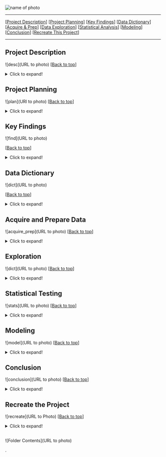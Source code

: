 <a name="top"></a>
![name of photo](url_to_photo)

***
[[Project Description](#project_description)]
[[Project Planning](#planning)]
[[Key Findings](#findings)]
[[Data Dictionary](#dictionary)]
[[Acquire & Prep](#acquire_and_prep)]
[[Data Exploration](#explore)]
[[Statistical Analysis](#stats)]
[[Modeling](#model)]
[[Conclusion](#conclusion)]
[[Recreate This Project](#recreate)]
___


## <a name="project_description"></a> Project Description
![desc](URL to photo)
[[Back to top](#top)]

<details>
  <summary>Click to expand!</summary>

### Description
- Predict the level of response time delay for each 311 calls in the San Antonio area.

### Goals
- Make a model to predict the level of delay in response time for a 311 call.
- To see how response time is affected by different key features.
- Find the main drivers of delayed response time.
    
### Where did you get the data?
- Data was gathered from "The City of San Antonio" website
    - https://data.sanantonio.gov/dataset/service-calls/resource/20eb6d22-7eac-425a-85c1-fdb365fd3cd7
    
Project Name: 3-1-1 Response Times (subject to change)

explain the project for resume


</details>
    
    
## <a name="planning"></a> Project Planning
![plan](URl to photo)
[[Back to top](#top)]

<details>
  <summary>Click to expand!</summary>

### Projet Outline:
    
- Acquisiton of data:
    - Download CSV from the City of San Antonio website.
        - https://data.sanantonio.gov/dataset/service-calls/resource/20eb6d22-7eac-425a-85c1-fdb365fd3cd7 
    - Bring data into python
    - Run basic exploration
        - .info()
        - .describe()
        - .isnull()
        - .value_counts()
        - basic univariate
        - key take aways
- Prepare and clean data with python - Jupyter Labs
    - Set index
    - Drop
    - Merge some feature values together (only the ones that go with each other)
    - Rename
    - Create
    - Bin to create new categorical feature(s)
    - Etc.
- Explore data:
    - What are the features?
    - Categorical or continuous values.
    - Make visuals (at least 2 to be used in deliverables)
        - Univariate
        - Bivariate
        - Multivariate
- Run statistical analysis:
    - At least 2.
- Modeling:
    - Make multiple models.
    - Pick best model.
    - Test Data.
    - Conclude results.
        
### Hypothesis/Questions
- Is the average number of calls in an area affect the response time?
- Does the type of call in an area effect the level of delay? (Loose dog on the south side vs loose dog on the north side)
- Does the specific location effect the delay time?
- Do number of priority level calls differ throughout the city?
- Does category/department affect response time?
- Is response time for issue X different between geographical location Y when compared to the average response time? (or other geographical location?)
- Is there a link to which form of reporting is responded to quickest and slowest?

### Target variable
- 'level_of_delay'
    - Made in the feature engineering step.

</details>

    
## <a name="findings"></a> Key Findings
![find](URL to photo)

[[Back to top](#top)]

<details>
  <summary>Click to expand!</summary>

### Explore:
- 
    
    
### Stats
- Stat Test 1: 
    - which test:
        - reject of accept null

            
- Stat Test 2: 
    - which test:
        - reject of accept null
    

### Modeling:
- Baseline:
    - 
- Models Made:
    - 
- Best Model:
    - 
- Model testing:
    - 
- Performance:
    - 

***

    
</details>

## <a name="dictionary"></a> Data Dictionary
![dict](URL to photo)

[[Back to top](#top)]

<details>
  <summary>Click to expand!</summary>

### Data Used
    
| Attribute | Definition | Data Type |
| ----- | ----- | ----- | 
| Category | This general category was developed to place 311 services in a high level category, different than their respective department. | object |
| CASEID | The unique case reference number is assigned by the 311 Lagan customer relationship management system. | int64 |
| OPENEDDATETIME | The date and time that a case was submitted. | object |
| SLA_Date | Every service request type has a due date assigned to the request, based on the request type name. The SLA Date is the due date and time for the request type based on the service level agreement (SLA). Each service request type has a timeframe in which it is scheduled to be addressed. | object |
| CLOSEDDATETIME | The date and time that the case/request was was closed. If blank, the request has not been closed as of the Report Ending Date. | object |
| Late (Yes/No) | This indicates whether the case has surpassed its Service Level Agreement due date for the specific service request. | object |
| Dept | The City department to whom the case is assigned. | object |
| REASONNAME | The department division within the City deaprtment to whom the case is assigned. | object |
| TYPENAME | The service request type name for the issue being reported. Examples include stray animals, potholes, overgrown yards, junk vehicles, traffic signal malfunctions, etc. | object |
| CaseStatus | The status of a case which is either open or closed. | object |
| SourceID | The source id is the method of input from which the case was received. | object |
| OBJECTDESC | 	The address or intersection for the reported case/service requested. | object |
| Council District | The Council District number from where the issue was reported. | int64 |
| XCOORD | 	The X coordinate of the case reported. (latitude) | float64 |
| YCOORD | The Y coordinate of the case reported. (longitude) | float64 |
| Report Starting Date | The start date range for the case open date for this extract file. | object |
| Report Ending Date | The end date range for the case open date for this extract file. | object |
  
    
\*  Indicates the target feature in this Zillow data.

***
</details>

## <a name="acquire_and_prep"></a> Acquire and Prepare Data
![acquire_prep](URL to photo)
[[Back to top](#top)]

<details>
  <summary>Click to expand!</summary>

### Acquire Data:
- 
    
### Prepare Data
- 

***

</details>



## <a name="explore"></a> Exploration
![dict](URL to photo)
[[Back to top](#top)]

<details>
  <summary>Click to expand!</summary>
    
- wrangle.py 

### Findings:
- 

***

</details>    

## <a name="stats"></a> Statistical Testing
![stats](URL to photo)
[[Back to top](#top)]
<details>
  <summary>Click to expand!</summary>


### Stats Test 1:
- What is the test?
    - 
- Why use this test?
    - 
- What is being compared?
    - 

#### Hypothesis:
- The null hypothesis (H<sub>0</sub>) is...
    - 
- The alternate hypothesis (H<sub>1</sub>) is ...
    - 


#### Confidence level and alpha value:
- I established a 95% confidence level
- alpha = 1 - confidence, therefore alpha is 0.05

#### Results:
- Reject the null or fail to reject
- Move forward with Alternative Hypothesis or not 

- Summary:
    - F score of:
        - 
    - P vlaue of:
        - 

### Stats Test 2:
- What is the test?
    - 
- Why use this test?
    - 
- What is being compared?
    - 

#### Hypothesis:
- The null hypothesis (H<sub>0</sub>) is...
    - 
- The alternate hypothesis (H<sub>1</sub>) is ...
    - 


#### Confidence level and alpha value:
- I established a 95% confidence level
- alpha = 1 - confidence, therefore alpha is 0.05

#### Results:
- Reject the null or fail to reject
- Move forward with Alternative Hypothesis or not 

- Summary:
    - F score of:
        - 
    - P vlaue of:
        - 

***
​
    
</details>    

## <a name="model"></a> Modeling
![model](URL to photo)
[[Back to top](#top)]
<details>
  <summary>Click to expand!</summary>

Summary of modeling choices...
        
### Models and R<sup>2</sup> Values:
- 

### Baseline Accuracy  
- 
    
### Model
Model Accuracy:  
    
### Model
Model Accuracy:  


## Selecting the Best Model:

- 
    
### Use Table below as a template for all Modeling results for easy comparison:

| Model | Accuracy with Train | Accuracy with Validate | Accuracy with Test|
| ---- | ----| ---- | ---- |
| Model | Accuracy with Train | Accuracy with Validate | Accuracy with Test|
| Model | Accuracy with Train | Accuracy with Validate | Accuracy with Test|


- Why did I choose this model?
    - 

## Testing the Model

- Model Testing Results
     - 


***

</details>  

## <a name="conclusion"></a> Conclusion
![conclusion](URL to photo)
[[Back to top](#top)]
<details>
  <summary>Click to expand!</summary>

I found....

With further time...

I recommend...


</details>  


## <a name="Recreate This Project"></a> Recreate the Project
![recreate](URL to Photo)
[[Back to top](#top)]

<details>
  <summary>Click to expand!</summary>

### 1. Getting started

    
Good luck I hope you enjoy your project!

</details>
    


## 

![Folder Contents](URL to photo)


>>>>>>>>>>>>>>>
.

